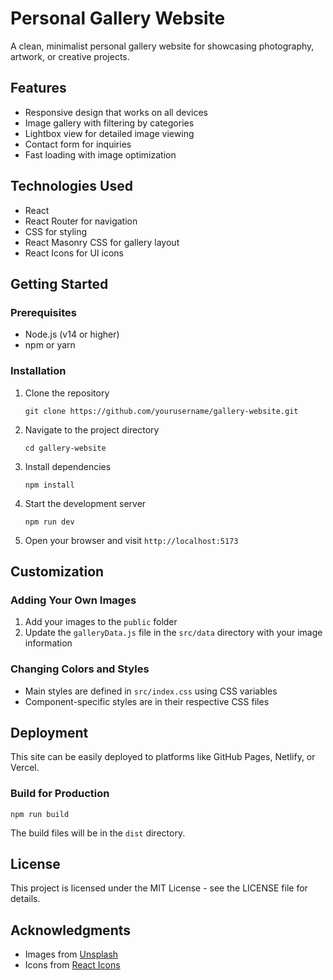 # Personal Gallery Website

A clean, minimalist personal gallery website for showcasing photography, artwork, or creative projects.

## Features

- Responsive design that works on all devices
- Image gallery with filtering by categories
- Lightbox view for detailed image viewing
- Contact form for inquiries
- Fast loading with image optimization

## Technologies Used

- React
- React Router for navigation
- CSS for styling
- React Masonry CSS for gallery layout
- React Icons for UI icons

## Getting Started

### Prerequisites

- Node.js (v14 or higher)
- npm or yarn

### Installation

1. Clone the repository
   ```
   git clone https://github.com/yourusername/gallery-website.git
   ```

2. Navigate to the project directory
   ```
   cd gallery-website
   ```

3. Install dependencies
   ```
   npm install
   ```

4. Start the development server
   ```
   npm run dev
   ```

5. Open your browser and visit `http://localhost:5173`

## Customization

### Adding Your Own Images

1. Add your images to the `public` folder
2. Update the `galleryData.js` file in the `src/data` directory with your image information

### Changing Colors and Styles

- Main styles are defined in `src/index.css` using CSS variables
- Component-specific styles are in their respective CSS files

## Deployment

This site can be easily deployed to platforms like GitHub Pages, Netlify, or Vercel.

### Build for Production

```
npm run build
```

The build files will be in the `dist` directory.

## License

This project is licensed under the MIT License - see the LICENSE file for details.

## Acknowledgments

- Images from [Unsplash](https://unsplash.com/)
- Icons from [React Icons](https://react-icons.github.io/react-icons/)
